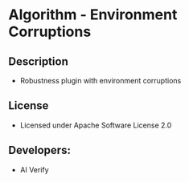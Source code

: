 # Algorithm - Environment Corruptions

## Description
* Robustness plugin with environment corruptions

## License
* Licensed under Apache Software License 2.0

## Developers:
* AI Verify
